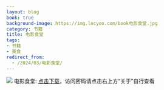 ```yaml
---
layout: blog
book: true
background-image: https://img.locyoo.com/book电影食堂.jpg
category: 书籍
title: 电影食堂
tags:
- 书籍
- 美食
redirect_from:
  - /2024/03/电影食堂/
---
```

![](https://img.locyoo.com/book电影食堂.jpg)
电影食堂: <a name = "ref1" href="https://url18.ctfile.com/f/50983618-1268598370-f88b28?p=3619">点击下载</a>，访问密码请点击右上方“关于”自行查看